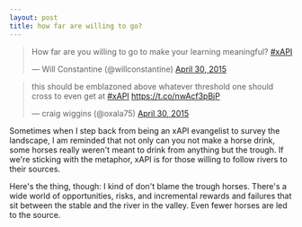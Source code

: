 ```yaml
---
layout: post
title: how far are willing to go?
---
```


<blockquote class="twitter-tweet" lang="en"><p lang="en" dir="ltr">How far are you willing to go to make your learning meaningful? <a href="https://twitter.com/hashtag/xAPI?src=hash">#xAPI</a></p>&mdash; Will Constantine (@willconstantine) <a href="https://twitter.com/willconstantine/status/593575652856467456">April 30, 2015</a></blockquote>
<script async src="//platform.twitter.com/widgets.js" charset="utf-8"></script>

<blockquote class="twitter-tweet" lang="en"><p lang="en" dir="ltr">this should be emblazoned above whatever threshold one should cross to even get at <a href="https://twitter.com/hashtag/xAPI?src=hash">#xAPI</a> <a href="https://t.co/nwAcf3pBjP">https://t.co/nwAcf3pBjP</a></p>&mdash; craig wiggins (@oxala75) <a href="https://twitter.com/oxala75/status/593583002795515905">April 30, 2015</a></blockquote>
<script async src="//platform.twitter.com/widgets.js" charset="utf-8"></script>

Sometimes when I step back from being an xAPI evangelist to survey the landscape, I am reminded that not only can you not make a horse drink, some horses really weren't meant to drink from anything but the trough. If we're sticking with the metaphor, xAPI is for those willing to follow rivers to their sources. 

Here's the thing, though: I kind of don't blame the trough horses. There's a wide world of opportunities, risks, and incremental rewards and failures that sit between the stable and the river in the valley. Even fewer horses are led to the source.